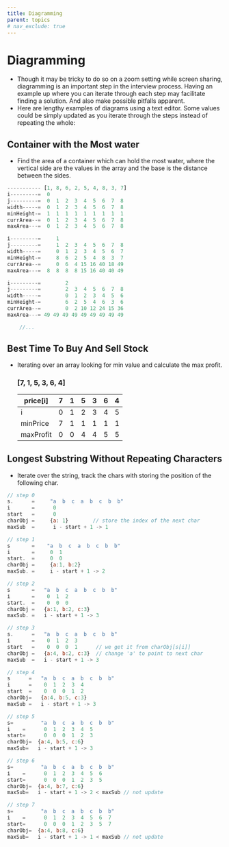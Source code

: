 ```yaml
---
title: Diagramming
parent: topics
# nav_exclude: true
---
```


# Diagramming

- Though it may be tricky to do so on a zoom setting while screen sharing, diagramming is an important step in the interview process. Having an example up where you can iterate through each step may facilitate finding a solution. And also make possible pitfalls apparent.
- Here are lengthy examples of diagrams using a text editor. Some values could be simply updated as you iterate through the steps instead of repeating the whole:

## Container with the Most water

- Find the area of a container which can hold the most water, where the vertical side are the values in the array and the base is the distance between the sides.

```javascript
----------- [1, 8, 6, 2, 5, 4, 8, 3, 7]
i---------=  0
j---------=  0  1  2  3  4  5  6  7  8
width-----=  0  1  2  3  4  5  6  7  8
minHeight-=  1  1  1  1  1  1  1  1  1
currArea--=  0  1  2  3  4  5  6  7  8
maxArea---=  0  1  2  3  4  5  6  7  8

i---------=     1
j---------=     1  2  3  4  5  6  7  8
width-----=     0  1  2  3  4  5  6  7
minHeight-=     8  6  2  5  4  8  3  7
currArea--=     0  6  4 15 16 40 18 49
maxArea---=  8  8  8  8 15 16 40 40 49

i---------=        2
j---------=        2  3  4  5  6  7  8
width-----=        0  1  2  3  4  5  6
minHeight-=        6  2  5  4  6  3  6
currArea--=        0  2 10 12 24 15 36
maxArea---= 49 49 49 49 49 49 49 49 49

	//...
```

## Best Time To Buy And Sell Stock

- Iterating over an array looking for min value and calculate the max profit.

  ### [7, 1, 5, 3, 6, 4]

  | price[i]  | 7   | 1   | 5   | 3   | 6   | 4   |
  | --------- | --- | --- | --- | --- | --- | --- |
  | i         | 0   | 1   | 2   | 3   | 4   | 5   |
  | minPrice  | 7   | 1   | 1   | 1   | 1   | 1   |
  | maxProfit | 0   | 0   | 4   | 4   | 5   | 5   |

## Longest Substring Without Repeating Characters

- Iterate over the string, track the chars with storing the position of the following char.

```javascript
// step 0
s.      =     "a  b  c  a  b  c  b  b"
i       =      0
start   =      0
charObj =     {a: 1}        // store the index of the next char
maxSub  =      i - start + 1 -> 1

// step 1
s       =    "a  b  c  a  b  c  b  b"
i       =     0  1
start.  =     0  0
charObj =     {a:1, b:2}
maxSub. =     i - start + 1 -> 2

// step 2
s       =   "a  b  c  a  b  c  b  b"
i       =    0  1  2
start.  =    0  0  0
charObj =   {a:1, b:2, c:3}
maxSub. =   i - start + 1 -> 3

// step 3
s.      =   "a  b  c  a  b  c  b  b"
i       =    0  1  2  3
start   =    0  0  0  1      // we get it from charObj[s[i]]
charObj =   {a:4, b:2, c:3}  // change 'a' to point to next char
maxSub  =   i - start + 1 -> 3

// step 4
s      =   "a  b  c  a  b  c  b  b"
i      =    0  1  2  3  4
start  =    0  0  0  1  2
charObj=   {a:4, b:5, c:3}
maxSub =   i - start + 1 -> 3

// step 5
s=         "a  b  c  a  b  c  b  b"
i    =      0  1  2  3  4  5
start=      0  0  0  1  2  3
charObj=  {a:4, b:5, c:6}
maxSub=   i - start + 1 -> 3

// step 6
s=         "a  b  c  a  b  c  b  b"
i    =      0  1  2  3  4  5  6
start=      0  0  0  1  2  3  5
charObj=  {a:4, b:7, c:6}
maxSub=   i - start + 1 -> 2 < maxSub // not update

// step 7
s=         "a  b  c  a  b  c  b  b"
i    =      0  1  2  3  4  5  6  7
start=      0  0  0  1  2  3  5  7
charObj=  {a:4, b:8, c:6}
maxSub=   i - start + 1 -> 1 < maxSub // not update
```
